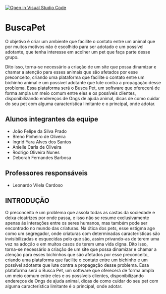 [![Open in Visual Studio Code](https://classroom.github.com/assets/open-in-vscode-718a45dd9cf7e7f842a935f5ebbe5719a5e09af4491e668f4dbf3b35d5cca122.svg)](https://classroom.github.com/online_ide?assignment_repo_id=14363276&assignment_repo_type=AssignmentRepo)
# BuscaPet
O objetivo é criar um ambiente que facilite o contato entre um animal que por muitos motivos não é escolhido para ser adotado e um possível adotante, que tenha interesse em acolher um pet que faça parte desse grupo.

Dito isso, torna-se necessário a criação de um site que possa dinamizar e chamar a atenção para esses animais que são afetados por esse preconceito, criando uma plataforma que facilite o contato entre um bichinho animal e um possível adotante que lute contra a propagação desse problema. Essa plataforma será o Busca Pet, um software que oferecerá de forma ampla um meio comum entre eles e os possíveis clientes, disponibilizando endereços de Ongs de ajuda animal, dicas de como cuidar do seu pet com alguma característica limitante e o principal, onde adotar. 

## Alunos integrantes da equipe

* João Felipe da Silva Prado
* Breno Pinheiro de Oliveira 
* Ingrid Yara Alves dos Santos 
* Anielle Carla de Oliveira
* Rodrigo Oliveira Nunes
* Deborah Fernandes Barbosa

## Professores responsáveis

* Leonardo Vilela Cardoso

## INTRODUÇÃO

O preconceito é um problema que assola todas as castas da sociedade e deixa cicatrizes por onde passa, e isso não se resume exclusivamente apenas às interações entre os seres humanos, mas também pode ser encontrado no mundo das criaturas. Na ótica dos pets, esse estigma age como um segregador, onde criaturas com determinadas características são invisibilizadas e esquecidas pelo que são, assim privando-as de terem uma vez na adoção e em muitos casos de terem uma vida digna. 
Dito isso, torna-se necessário a criação de um site que possa dinamizar e chamar a atenção para esses bichinhos que são afetados por esse preconceito, criando uma plataforma que facilite o contato entre um bichinho e um possível adotante que lute contra a propagação desse problema. Essa plataforma será o Busca Pet, um software que oferecerá de forma ampla um meio comum entre eles e os possíveis clientes, disponibilizando endereços de Ongs de ajuda animal, dicas de como cuidar do seu pet com alguma característica limitante é o principal, onde adotar.
